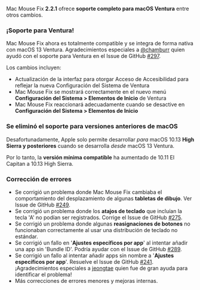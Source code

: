 Mac Mouse Fix **2.2.1** ofrece **soporte completo para macOS Ventura** entre otros cambios.

### ¡Soporte para Ventura!
Mac Mouse Fix ahora es totalmente compatible y se integra de forma nativa con macOS 13 Ventura.
Agradecimientos especiales a [@chamburr](https://github.com/chamburr) quien ayudó con el soporte para Ventura en el Issue de GitHub [#297](https://github.com/noah-nuebling/mac-mouse-fix/issues/297).

Los cambios incluyen:

- Actualización de la interfaz para otorgar Acceso de Accesibilidad para reflejar la nueva Configuración del Sistema de Ventura
- Mac Mouse Fix se mostrará correctamente en el nuevo menú **Configuración del Sistema > Elementos de Inicio** de Ventura
- Mac Mouse Fix reaccionará adecuadamente cuando se desactive en **Configuración del Sistema > Elementos de Inicio**

### Se eliminó el soporte para versiones anteriores de macOS

Desafortunadamente, Apple solo permite desarrollar _para_ macOS 10.13 **High Sierra y posteriores** cuando se desarrolla _desde_ macOS 13 Ventura.

Por lo tanto, la **versión mínima compatible** ha aumentado de 10.11 El Capitan a 10.13 High Sierra.

### Corrección de errores

- Se corrigió un problema donde Mac Mouse Fix cambiaba el comportamiento del desplazamiento de algunas **tabletas de dibujo**. Ver Issue de GitHub [#249](https://github.com/noah-nuebling/mac-mouse-fix/issues/249).
- Se corrigió un problema donde los **atajos de teclado** que incluían la tecla 'A' no podían ser registrados. Corrige el Issue de GitHub [#275](https://github.com/noah-nuebling/mac-mouse-fix/issues/275).
- Se corrigió un problema donde algunas **reasignaciones de botones** no funcionaban correctamente al usar una distribución de teclado no estándar.
- Se corrigió un fallo en '**Ajustes específicos por app**' al intentar añadir una app sin 'Bundle ID'. Podría ayudar con el Issue de GitHub [#289](https://github.com/noah-nuebling/mac-mouse-fix/issues/289).
- Se corrigió un fallo al intentar añadir apps sin nombre a '**Ajustes específicos por app**'. Resuelve el Issue de GitHub [#241](https://github.com/noah-nuebling/mac-mouse-fix/issues/241). ¡Agradecimientos especiales a [jeongtae](https://github.com/jeongtae) quien fue de gran ayuda para identificar el problema!
- Más correcciones de errores menores y mejoras internas.